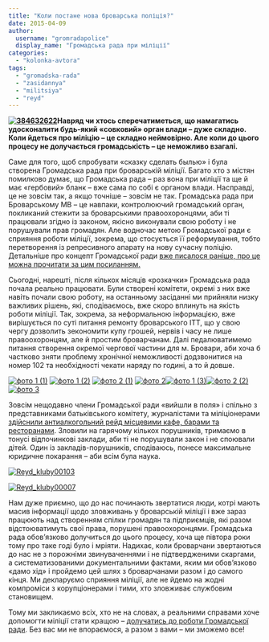 ```yaml
---
title: "Коли постане нова броварська поліція?"
date: 2015-04-09
author: 
  username: "gromradapolice"
  display_name: "Громадська рада при міліції"
categories: 
  - "kolonka-avtora"
tags: 
  - "gromadska-rada"
  - "zasidannya"
  - "militsiya"
  - "reyd"
---
```


**[![384632622](https://mpz.brovary.org/wp-content/uploads/2015/04/384632622.jpg)](https://mpz.brovary.org/wp-content/uploads/2015/04/384632622.jpg)Навряд чи хтось сперечатиметься, що намагатись удосконалити будь-який «совковий» орган влади – дуже складно. Коли йдеться про міліцію – це складно неймовірно. Але коли до цього процесу не долучається громадськість – це неможливо взагалі.**

Саме для того, щоб спробувати «сказку сделать былью» і була створена Громадська рада при броварській міліції. Багато хто з містян помилково думає, що Громадська рада – раз вона при міліції та ще й має «гербовий» бланк – вже сама по собі є органом влади. Насправді, це не зовсім так, а якщо точніше – зовсім не так. Громадська рада при Броварському МВ – це навпаки, контролюючий громадський орган, покликаний стежити за броварськими правоохоронцями, аби ті працювали згідно із законом, якісно виконували свою роботу і не порушували прав громадян. Але водночас метою Громадської ради є сприяння роботи міліції, зокрема, що стосується її реформування, тобто перетворення із репресивного апарату на нову сучасну поліцію. Детальніше про концепт Громадської ради [вже писалося раніше, про це можна прочитати за цим посиланням.](https://mpz.brovary.org/nova-gromadska-rada-zaradi-novoyi-militsiyi/)

Сьогодні, нарешті, після кількох місяців «розкачки» Громадська рада почала реально працювати. Були створені комітети, окремі з них вже навіть почали свою роботу, на останньому засіданні ми прийняли низку важливих рішень, які, сподіваємось, вже скоро вплинуть на якість роботи міліції. Так, зокрема, за неформальною інформацією, вже вирішується по суті питання ремонту броварського ІТТ, що у свою чергу дозволить зекономити купу грошей, нервів і часу не лише правоохоронцям, але й простим броварчанам. Далі педалюватимемо питання створення окремої чергової частини для м. Бровари, аби хоча б частково зняти проблему хронічної неможливості додзвонитися на номер 102 та необхідності чекати наряду по годині, а то й довше.

[![фото 1 (1)](https://mpz.brovary.org/wp-content/uploads/2015/04/foto-1-1.jpg)](https://mpz.brovary.org/wp-content/uploads/2015/04/foto-1-1.jpg) [![фото 1 (2)](https://mpz.brovary.org/wp-content/uploads/2015/04/foto-1-2.jpg)](https://mpz.brovary.org/wp-content/uploads/2015/04/foto-1-2.jpg) [![фото 2 (1)](https://mpz.brovary.org/wp-content/uploads/2015/04/foto-2-1.jpg)](https://mpz.brovary.org/wp-content/uploads/2015/04/foto-2-1.jpg) [![фото 2](https://mpz.brovary.org/wp-content/uploads/2015/04/foto-2.jpg)](https://mpz.brovary.org/wp-content/uploads/2015/04/foto-2.jpg)[![фото 1 (3)](https://mpz.brovary.org/wp-content/uploads/2015/04/foto-1-3.jpg)](https://mpz.brovary.org/wp-content/uploads/2015/04/foto-1-3.jpg)[![фото 2 (2)](https://mpz.brovary.org/wp-content/uploads/2015/04/foto-2-2.jpg)](https://mpz.brovary.org/wp-content/uploads/2015/04/foto-2-2.jpg)[![фото 3](https://mpz.brovary.org/wp-content/uploads/2015/04/foto-3.jpg)](https://mpz.brovary.org/wp-content/uploads/2015/04/foto-3.jpg)

Зовсім нещодавно члени Громадської ради «вийшли в поля» і спільно з представниками батьківського комітету, журналістами та міліціонерами [здійснили антиалкогольний рейд місцевими кафе, барами та ресторанами](https://mpz.brovary.org/hto-prodaye-alkogol-nepovnolitnim-aktivisti-proveli-reyd-po-zakladah-harchuvannya-u-brovarah/). Зловили на гарячому кількох порушників, тримаємо в тонусі відпочинкові заклади, аби ті не порушували закон і не споювали дітей. Один із закладів-порушників, сподіваюсь, понесе максимальне юридичне покарання – аби всім була наука.

[![Reyd_kluby00103](https://mpz.brovary.org/wp-content/uploads/2015/04/Reyd_kluby001031.jpg)](https://mpz.brovary.org/wp-content/uploads/2015/04/Reyd_kluby001031.jpg)

[![Reyd_kluby00007](https://mpz.brovary.org/wp-content/uploads/2015/04/Reyd_kluby000071.jpg)](https://mpz.brovary.org/wp-content/uploads/2015/04/Reyd_kluby000071.jpg)

Нам дуже приємно, що до нас починають звертатися люди, котрі мають масив інформації щодо зловживань у броварській міліції і вже зараз працюють над створенням спілки громадян та підприємців, які разом відстоюватимуть свої права, порушені правоохоронцями. Громадська рада обов’язково долучиться до цього процесу, хоча ще півтора роки тому про таке годі було і мріяти. Надихає, коли броварчани звертаються до нас не з порожніми звинуваченнями і не підтвердженими скаргами, а систематизованими документальними фактами, яким ми обов’язково «дамо хід» і пройдемо цей шлях з броварчанами разом і до самого кінця. Ми декларуємо сприяння міліції, але не йдемо на жодні компроміси з корупціонерами і тими, хто зловживає службовим становищем.

Тому ми закликаємо всіх, хто не на словах, а реальними справами хоче допомогти міліції стати кращою – [долучатись до роботи Громадської ради](https://www.facebook.com/radabropolice). Без вас ми не впораємося, а разом з вами – ми зможемо все!
